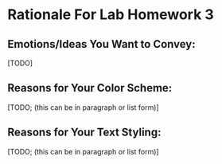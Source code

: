 # Rationale For Lab Homework 3

## Emotions/Ideas You Want to Convey:

[TODO]

## Reasons for Your Color Scheme:

[TODO; (this can be in paragraph or list form)]

## Reasons for Your Text Styling:

[TODO; (this can be in paragraph or list form)]
